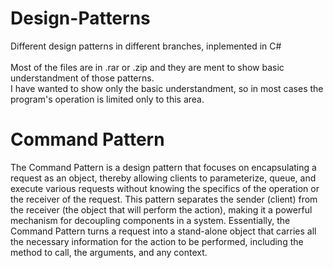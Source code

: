 # Design-Patterns
Different design patterns in different branches, inplemented in C# <br><br>
Most of the files are in .rar or .zip and they are ment to show basic understandment of those patterns. <br> 
I have wanted to show only the basic understandment, so in most cases the program's operation is limited only to this area. <br>

# Command Pattern
The Command Pattern is a design pattern that focuses on encapsulating a request as an object, thereby allowing clients to parameterize, queue, and execute various requests without knowing the specifics of the operation or the receiver of the request. This pattern separates the sender (client) from the receiver (the object that will perform the action), making it a powerful mechanism for decoupling components in a system. Essentially, the Command Pattern turns a request into a stand-alone object that carries all the necessary information for the action to be performed, including the method to call, the arguments, and any context.
